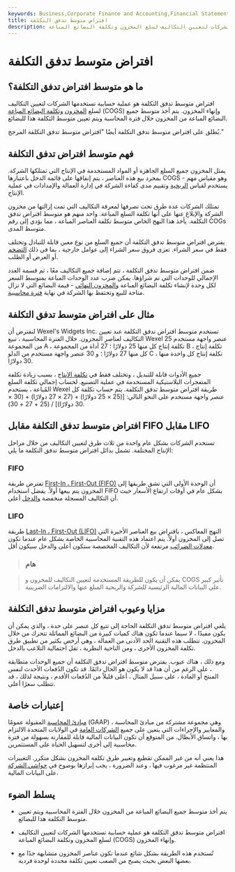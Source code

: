 ```yaml
---
keywords: Business,Corporate Finance and Accounting,Financial Statements
title: افتراض متوسط تدفق التكلفة
description: افتراض متوسط تدفق التكلفة هو عملية حسابية تستخدمها الشركات لتعيين التكاليف لسلع المخزون وتكلفة البضائع المباعة (COGS) وإنهاء المخزون.
---
```


# افتراض متوسط تدفق التكلفة
## ما هو متوسط افتراض تدفق التكلفة؟

افتراض متوسط تدفق التكلفة هو عملية حسابية تستخدمها الشركات لتعيين التكاليف لسلع [المخزون](/inventory) [وتكلفة البضائع المباعة](/cogs) (COGS) وإنهاء المخزون. يتم أخذ متوسط جميع البضائع المباعة من المخزون خلال فترة المحاسبة ويتم تعيين متوسط التكلفة هذا للبضائع.

يُطلق على افتراض متوسط تدفق التكلفة أيضًا "افتراض متوسط تدفق التكلفة المرجح."

## فهم متوسط افتراض تدفق التكلفة

يمثل المخزون جميع السلع الجاهزة أو المواد المستخدمة في الإنتاج التي تمتلكها الشركة. بمجرد بيع هذه العناصر ، يتم إنفاقها على قائمة الدخل باعتبارها COGS - وهو مقياس مهم يستخدم لقياس [الربحية](/profit) وتقييم مدى كفاءة الشركة في إدارة العمالة والإمدادات في عملية الإنتاج.

تمتلك الشركات عدة طرق تحت تصرفها لمعرفة التكاليف التي تمت إزالتها من مخزون الشركة والإبلاغ عنها على أنها تكلفة السلع المباعة. واحد منهم هو متوسط افتراض تدفق التكلفة. يأخذ هذا النهج الخاص متوسط تكلفة العناصر المباعة ، مما يؤدي إلى رقم COGs متوسط المدى.

يفترض افتراض متوسط تدفق التكلفة أن جميع السلع من نوع معين قابلة للتبادل وتختلف فقط في سعر الشراء. تعزى فروق سعر الشراء إلى عوامل خارجية ، بما في ذلك [التضخم](/inflation) أو العرض أو الطلب.

ضمن افتراض متوسط تدفق التكلفة ، تتم إضافة جميع التكاليف معًا ، ثم قسمة العدد الإجمالي للوحدات التي تم شراؤها. يمكن ضرب عدد الوحدات المباعة بمتوسط السعر لكل وحدة لإنشاء تكلفة البضائع المباعة [والمخزون النهائي](/endinginventory) - قيمة البضائع التي لا تزال متاحة للبيع وتحتفظ بها الشركة في نهاية [فترة محاسبية](/accountingperiod).

## مثال على افتراض متوسط تدفق التكلفة

لنفترض أن Wexel's Widgets Inc. تستخدم متوسط افتراض تدفق التكلفة عند تعيين التكاليف لعناصر المخزون. خلال الفترة المحاسبية ، تبيع Wexel 25 عنصر واجهة مستخدم من المجموعة A ، تكلفة إنتاج كل منها 25 دولارًا ؛ 27 أداة من المجموعة B ، تكلفة إنتاج كل منها 27 دولارًا ؛ و 30 عنصر واجهة مستخدم من الدلو C ، تكلفة إنتاج كل واحدة منها 30 دولارًا.

جميع الأدوات قابلة للتبديل ، وتختلف فقط في [تكلفة الإنتاج](/production-cost) ، بسبب زيادة تكلفة المتفجرات البلاستيكية المستخدمة في عملية التصنيع. لحساب إجمالي تكلفة السلع المُباعة ، يستخدم Wexel طريقة افتراض متوسط تدفق التكلفة. يتم حساب تكلفة كل عنصر واجهة مستخدم على النحو التالي: [(25 × 25 دولارًا) + (27 × 27 دولارًا) + (30 × 30 دولارًا)] / (25 + 27 + 30).

## افتراض متوسط تدفق التكلفة مقابل FIFO مقابل LIFO

تستخدم الشركات بشكل عام واحدة من ثلاث طرق لتعيين التكاليف من خلال مراحل الإنتاج المختلفة. تشمل بدائل افتراض متوسط تدفق التكلفة ما يلي:

### FIFO

تفترض طريقة [First-In ، First-Out (FIFO)](/fifo) أن الوحدة الأولى التي تشق طريقها إلى المخزون يتم بيعها أولاً. يفضل استخدام FIFO بشكل عام في أوقات ارتفاع الأسعار حيث أن التكاليف المسجلة منخفضة [والدخل](/income) أعلى.

### LIFO

طريقة [Last-In ، First-Out (LIFO)](/lifo) النهج المعاكس ، بافتراض بيع العناصر الأخيرة التي تصل إلى المخزون أولاً. يتم اعتماد هذه التقنية المحاسبية الخاصة بشكل عام عندما تكون [معدلات الضرائب](/taxrate) مرتفعة لأن التكاليف المخصصة ستكون أعلى والدخل سيكون أقل.

> ### هام

> يمكن أن يكون للطريقة المستخدمة لتعيين التكاليف للمخزون و COGS تأثير كبير على البيانات المالية الرئيسية للشركة والربحية المبلغ عنها والالتزامات الضريبية.

>

## مزايا وعيوب افتراض متوسط تدفق التكلفة

يلغي افتراض متوسط تدفق التكلفة الحاجة إلى تتبع كل عنصر على حدة ، والذي يمكن أن يكون مفيدًا ، لا سيما عندما تكون هناك كميات كبيرة من البضائع المماثلة تتحرك من خلال المخزون. تتطلب هذه التقنية الحد الأدنى من العمالة ، وهي أرخص بكثير من تطبيق طرق تكلفة المخزون الأخرى ، ومن الناحية النظرية ، تقل احتمالية التلاعب بالدخل.

ومع ذلك ، هناك عيوب. يفترض متوسط افتراض تدفق التكلفة أن جميع الوحدات متطابقة ، على الرغم من أن هذا قد لا يكون هو الحال دائمًا. قد تكون الدُفعات الأحدث لنفس المنتج أو المادة ، على سبيل المثال ، أعلى قليلاً من الدُفعات الأقدم ، ونتيجة لذلك ، قد تتطلب سعرًا أعلى.

## إعتبارات خاصة

[مبادئ المحاسبة](/gaap) المقبولة عمومًا (GAAP) ، وهي مجموعة مشتركة من مبادئ المحاسبة والمعايير والإجراءات التي يتعين على جميع [الشركات العامة](/publiccompany) في الولايات المتحدة الالتزام بها ، واتساق الأبطال. من المتوقع أن تكون البيانات المالية قابلة للمقارنة بسهولة من فترة محاسبية إلى أخرى لتسهيل الحياة على المستثمرين.

هذا يعني أنه من غير الممكن تقطيع وتغيير طرق تكلفة المخزون بشكل متكرر. التغييرات المنتظمة غير مرغوب فيها ، وعند الضرورة ، يجب إبرازها بوضوح في [حواشي الشركة](/footnote) على البيانات المالية.

## يسلط الضوء

- يتم أخذ متوسط جميع البضائع المباعة من المخزون خلال الفترة المحاسبية ويتم تعيين متوسط التكلفة هذا للبضائع.

- افتراض متوسط تدفق التكلفة هو عملية حسابية تستخدمها الشركات لتعيين التكاليف لسلع المخزون وتكلفة البضائع المباعة (COGS) وإنهاء المخزون.

- تُستخدم هذه الطريقة بشكل شائع عندما تكون عناصر المخزون متشابهة جدًا مع بعضها البعض بحيث يصبح من الصعب تعيين تكلفة محددة لوحدة فردية.

